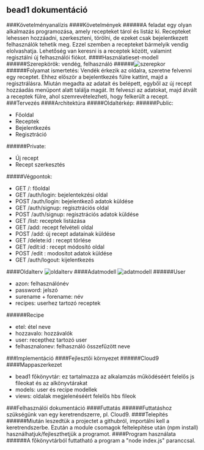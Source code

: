 ## bead1 dokumentáció
###Követelményanalízis
####Követelmények
######A feladat egy olyan alkalmazás programozása, amely recepteket tárol és listáz ki. Recepteket lehessen hozzáadni, szerkeszteni, törölni, de ezeket csak bejelentkezett felhasználók tehetik meg. Ezzel szemben a recepteket bármelyik vendig elolvashatja. Lehetőség van keresni is a receptek között, valamint regisztálni új felhasználói fiókot.
####Használatieset-modell
######Szerepkörök: vendég, felhasználó
######![szerepkor](https://cloud.githubusercontent.com/assets/14218102/10869402/fc82e4a8-80ae-11e5-937c-e29ffaaf5ec5.png)
######Folyamat ismertetés: Vendék érkezik az oldalra, szeretne felvenni egy receptet. Ehhez először a bejelentkezés fülre kattint, majd a regisztrálásra. Miután megadta az adatait és belépett, egyből az új recept hozzáadás menüpont alatt találja magát. Itt felveszi az adatokat, majd átvált a receptek fülre, ahol szemrevételezheti, hogy felkerült a recept.
###Tervezés
####Architektúra
#####Oldaltérkép:
######Public:
+ Főoldal
+ Receptek
+ Bejelentkezés
+ Regisztráció

######Private:
+ Új recept
+ Recept szerkesztés

#####Végpontok:
+ GET /: főoldal
+ GET /auth/login: bejelentekzési oldal
+ POST /auth/login: bejelentkező adatok küldése
+ GET /auth/signup: regisztrációs oldal
+ POST /auth/signup: regisztrációs adatok küldése
+ GET /list: receptek listázása
+ GET /add: recept felvételi oldal
+ POST /add: új recept adatainak küldése
+ GET /delete:id : recept törlése
+ GET /edit:id : recept módosító oldal
+ POST /edit : modosítot adatok küldése
+ GET /auth/logout: kijelentkezés

####Oldalterv
![oldalterv](https://cloud.githubusercontent.com/assets/14218102/10869485/bb7ec884-80b1-11e5-92e8-92de90b0b4c7.png)
####Adatmodell
![adatmodell](https://cloud.githubusercontent.com/assets/14218102/10869521/b62507ee-80b2-11e5-9098-373e4b299629.png)
######User
+ azon: felhasználónév
+ password: jelszó
+ surename + forename: név
+ recipes: userhez tartozó receptek
 
######Recipe
+ etel: étel neve
+ hozzavalo: hozzávalók
+ user: recepthez tartozó user
+ felhasznalonev: felhasználó összefűzött neve

###Implementáció
####Fejlesztői környezet
######Cloud9
####Mappaszerkezet
+ bead1 főkönyvtár: ez tartalmazza az alkalamzás működéséért felelős js fileokat és az alkönyvtárakat
+ models: user és recipe modellek
+ views: oldalak megjelenéséért felelős hbs fileok

###Felhasználói dokumentáció
####Futtatás
######Futtatáshoz szükségünk van egy keretrendszerre, pl. Cloud9.
####Telepítés
######Miután leszedtük a projectet a githubról, importálni kell a keretrendszerbe. Ezután a module csomagok feltelepítése után (npm install) használhatjuk/fejleszthetjük a programot.
####Program használata
######A főkönyvtárból futtatható a program a "node index.js" paranccsal.
